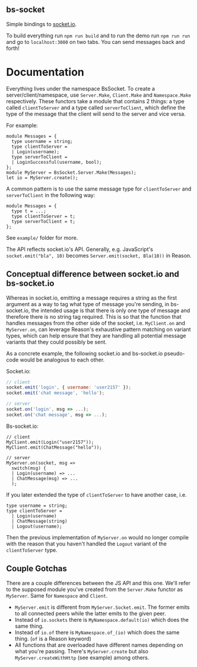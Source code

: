 bs-socket
---

Simple bindings to [socket.io](https://socket.io/).

To build everything run `npm run build` and to run the demo run `npm run run` and go to `localhost:3000` on two tabs. You can send messages back and forth!

# Documentation

Everything lives under the namespace BsSocket.  To create a
server/client/namespace, use `Server.Make`, `Client.Make` and
`Namespace.Make` respectively. These functors take a module that
contains 2 things: a type called `clientToServer` and a type called
`serverToClient`, which define the type of the message that the client
will send to the server and vice versa.

For example:
```reason
module Messages = {
  type username = string;
  type clientToServer = 
  | Login(username);
  type serverToClient = 
  | LoginSuccessful(username, bool);
};
module MyServer = BsSocket.Server.Make(Messages);
let io = MyServer.create();
```

A common pattern is to use the same message type for `clientToServer` and `serverToClient` in the following way:

```reason
module Messages = {
  type t = ...;
  type clientToServer = t;
  type serverToClient = t;
};
```

See `example/` folder for more.

The API reflects socket.io's API. Generally, e.g. JavaScript's
`socket.emit("bla", 10)` becomes `Server.emit(socket, Bla(10))` in
Reason.

## Conceptual difference between socket.io and bs-socket.io

Whereas in socket.io, emitting a message requires a string as the
first argument as a way to tag what type of message you're sending, in
bs-socket.io, the intended usage is that there is only one type of
message and therefore there is no string tag required.  This is so
that the function that handles messages from the other side of the
socket, i.e. `MyClient.on` and `MyServer.on`, can leverage Reason's
exhaustive pattern matching on variant types, which can help ensure
that they are handling all potential message variants that they could
possibly be sent.

As a concrete example, the following socket.io and bs-socket.io pseudo-code
would be analogous to each other.

Socket.io:
```javascript
// client
socket.emit('login', { username: 'user2157' });
socket.emit('chat message', 'hello');

// server
socket.on('login', msg => ...);
socket.on('chat message', msg => ...);
```

Bs-socket.io:
```reason
// client
MyClient.emit(Login("user2157"));
MyClient.emit(ChatMessage("hello"));

// server
MyServer.on(socket, msg => 
  switch(msg) {
  | Login(username) => ...
  | ChatMessage(msg) => ...
  );
```

If you later extended the type of `clientToServer` to have another case, i.e.

```reason
type username = string;
type clientToServer = 
  | Login(username)
  | ChatMessage(string)
  | Logout(username);
```

Then the previous implementation of `MyServer.on` would no longer
compile with the reason that you haven't handled the `Logout` variant
of the `clientToServer` type.

## Couple Gotchas

There are a couple differences between the JS API and this one. We'll refer to the supposed module you've created from the `Server.Make` functor as `MyServer`. Same for `Namespace` and `Client`.

- `MyServer.emit` is different from `MyServer.Socket.emit`. The former emits to all connected peers while the latter emits to the given peer.
- Instead of `io.sockets` there is `MyNamespace.default(io)` which does the same thing.
- Instead of `io.of` there is `MyNamespace.of_(io)` which does the same thing. (`of` is a Reason keyword)
- All functions that are overloaded have different names depending on what you're passing. There's `MyServer.create` but also `MyServer.createWithHttp` (see example) among others.
